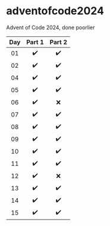 # adventofcode2024
Advent of Code 2024, done poorlier

| Day | Part 1 | Part 2 |
|:---:|:------:|:------:|
|  01 |   ✔️  |    ✔️  |
|  02 |   ✔️  |    ✔️  |
|  04 |   ✔️  |    ✔️  |
|  05 |   ✔️  |    ✔️  |
|  06 |   ✔️  |    ❌  |
|  07 |   ✔️  |    ✔️  |
|  08 |   ✔️  |    ✔️  |
|  09 |   ✔️  |    ✔️  |
|  10 |   ✔️  |    ✔️  |
|  11 |   ✔️  |    ✔️  |
|  12 |   ✔️  |    ❌  |
|  13 |   ✔️  |    ✔️  |
|  14 |   ✔️  |    ✔️  |
|  15 |   ✔️  |    ✔️  |